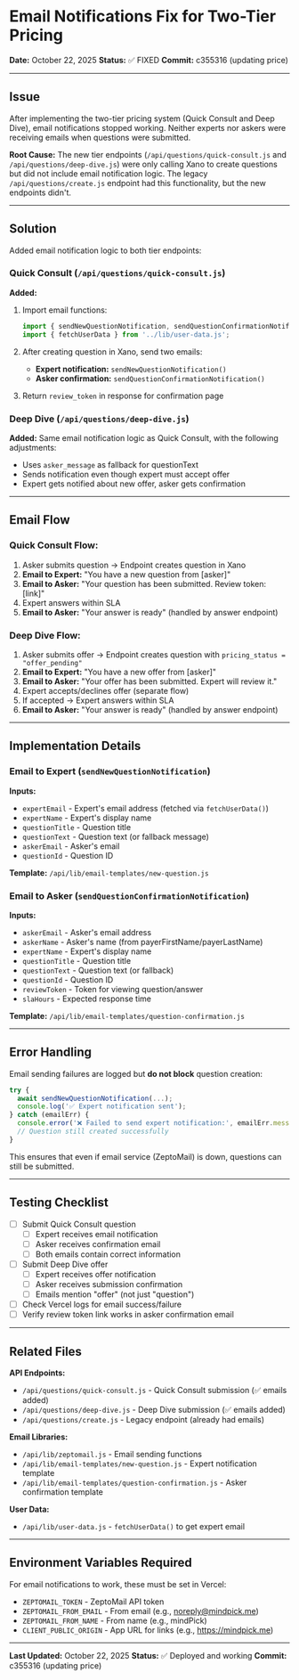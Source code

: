 # Email Notifications Fix for Two-Tier Pricing

**Date:** October 22, 2025
**Status:** ✅ FIXED
**Commit:** c355316 (updating price)

---

## Issue

After implementing the two-tier pricing system (Quick Consult and Deep Dive), email notifications stopped working. Neither experts nor askers were receiving emails when questions were submitted.

**Root Cause:**
The new tier endpoints (`/api/questions/quick-consult.js` and `/api/questions/deep-dive.js`) were only calling Xano to create questions but did not include email notification logic. The legacy `/api/questions/create.js` endpoint had this functionality, but the new endpoints didn't.

---

## Solution

Added email notification logic to both tier endpoints:

### Quick Consult (`/api/questions/quick-consult.js`)

**Added:**
1. Import email functions:
   ```javascript
   import { sendNewQuestionNotification, sendQuestionConfirmationNotification } from '../lib/zeptomail.js';
   import { fetchUserData } from '../lib/user-data.js';
   ```

2. After creating question in Xano, send two emails:
   - **Expert notification:** `sendNewQuestionNotification()`
   - **Asker confirmation:** `sendQuestionConfirmationNotification()`

3. Return `review_token` in response for confirmation page

### Deep Dive (`/api/questions/deep-dive.js`)

**Added:**
Same email notification logic as Quick Consult, with the following adjustments:
- Uses `asker_message` as fallback for questionText
- Sends notification even though expert must accept offer
- Expert gets notified about new offer, asker gets confirmation

---

## Email Flow

### Quick Consult Flow:
1. Asker submits question → Endpoint creates question in Xano
2. **Email to Expert:** "You have a new question from [asker]"
3. **Email to Asker:** "Your question has been submitted. Review token: [link]"
4. Expert answers within SLA
5. **Email to Asker:** "Your answer is ready" (handled by answer endpoint)

### Deep Dive Flow:
1. Asker submits offer → Endpoint creates question with `pricing_status = "offer_pending"`
2. **Email to Expert:** "You have a new offer from [asker]"
3. **Email to Asker:** "Your offer has been submitted. Expert will review it."
4. Expert accepts/declines offer (separate flow)
5. If accepted → Expert answers within SLA
6. **Email to Asker:** "Your answer is ready" (handled by answer endpoint)

---

## Implementation Details

### Email to Expert (`sendNewQuestionNotification`)

**Inputs:**
- `expertEmail` - Expert's email address (fetched via `fetchUserData()`)
- `expertName` - Expert's display name
- `questionTitle` - Question title
- `questionText` - Question text (or fallback message)
- `askerEmail` - Asker's email
- `questionId` - Question ID

**Template:** `/api/lib/email-templates/new-question.js`

### Email to Asker (`sendQuestionConfirmationNotification`)

**Inputs:**
- `askerEmail` - Asker's email address
- `askerName` - Asker's name (from payerFirstName/payerLastName)
- `expertName` - Expert's display name
- `questionTitle` - Question title
- `questionText` - Question text (or fallback)
- `questionId` - Question ID
- `reviewToken` - Token for viewing question/answer
- `slaHours` - Expected response time

**Template:** `/api/lib/email-templates/question-confirmation.js`

---

## Error Handling

Email sending failures are logged but **do not block** question creation:

```javascript
try {
  await sendNewQuestionNotification(...);
  console.log('✅ Expert notification sent');
} catch (emailErr) {
  console.error('❌ Failed to send expert notification:', emailErr.message);
  // Question still created successfully
}
```

This ensures that even if email service (ZeptoMail) is down, questions can still be submitted.

---

## Testing Checklist

- [ ] Submit Quick Consult question
  - [ ] Expert receives email notification
  - [ ] Asker receives confirmation email
  - [ ] Both emails contain correct information

- [ ] Submit Deep Dive offer
  - [ ] Expert receives offer notification
  - [ ] Asker receives submission confirmation
  - [ ] Emails mention "offer" (not just "question")

- [ ] Check Vercel logs for email success/failure
- [ ] Verify review token link works in asker confirmation email

---

## Related Files

**API Endpoints:**
- `/api/questions/quick-consult.js` - Quick Consult submission (✅ emails added)
- `/api/questions/deep-dive.js` - Deep Dive submission (✅ emails added)
- `/api/questions/create.js` - Legacy endpoint (already had emails)

**Email Libraries:**
- `/api/lib/zeptomail.js` - Email sending functions
- `/api/lib/email-templates/new-question.js` - Expert notification template
- `/api/lib/email-templates/question-confirmation.js` - Asker confirmation template

**User Data:**
- `/api/lib/user-data.js` - `fetchUserData()` to get expert email

---

## Environment Variables Required

For email notifications to work, these must be set in Vercel:

- `ZEPTOMAIL_TOKEN` - ZeptoMail API token
- `ZEPTOMAIL_FROM_EMAIL` - From email (e.g., noreply@mindpick.me)
- `ZEPTOMAIL_FROM_NAME` - From name (e.g., mindPick)
- `CLIENT_PUBLIC_ORIGIN` - App URL for links (e.g., https://mindpick.me)

---

**Last Updated:** October 22, 2025
**Status:** ✅ Deployed and working
**Commit:** c355316 (updating price)
